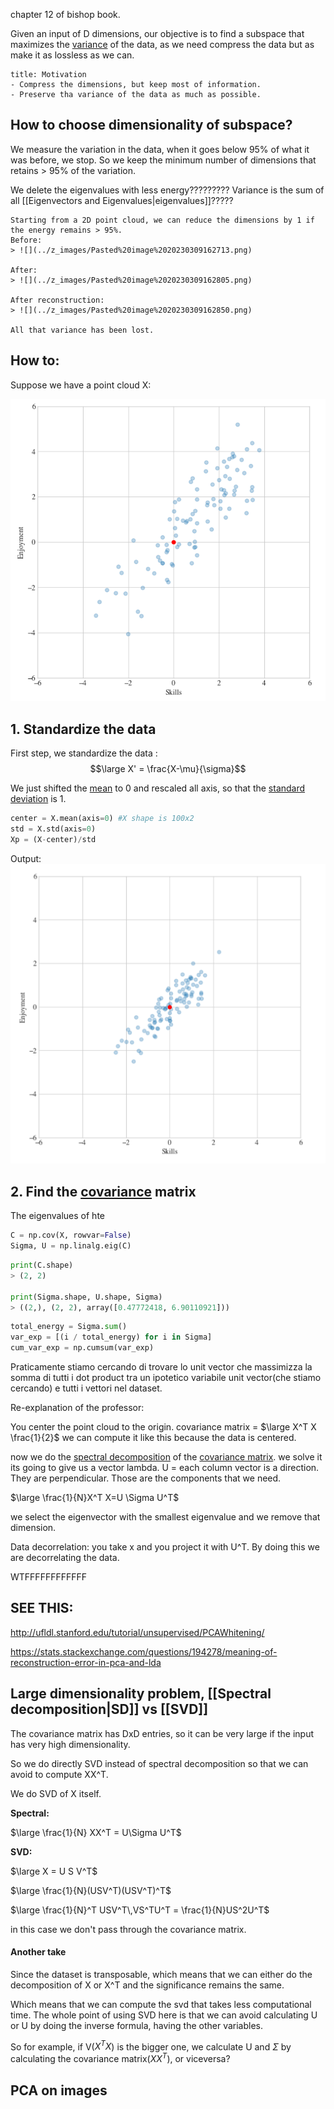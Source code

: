 chapter 12 of bishop book.

Given an input of D dimensions, our objective is to find a subspace that maximizes the [variance](../Statistics/Variance.md) of the data, as we need compress the data but as make it as lossless as we can.


```ad-tldr
title: Motivation
- Compress the dimensions, but keep most of information.
- Preserve tha variance of the data as much as possible.
```


## How to choose dimensionality of subspace?

We measure the variation in the data, when it goes below 95% of what it was before, we stop.
So we keep the minimum number of dimensions that retains > 95% of the variation.

We delete the eigenvalues with less energy?????????
Variance is the sum of all [[Eigenvectors and Eigenvalues|eigenvalues]]?????

```ad-example
Starting from a 2D point cloud, we can reduce the dimensions by 1 if the energy remains > 95%.
Before:
> ![](../z_images/Pasted%20image%2020230309162713.png)

After:
> ![](../z_images/Pasted%20image%2020230309162805.png)

After reconstruction:
> ![](../z_images/Pasted%20image%2020230309162850.png)

All that variance has been lost.
```


## How to:

Suppose we have a point cloud X:

![](../z_images/Pasted%20image%2020230309160942.png)

## 1. Standardize the data
First step, we standardize the data :
$$\large X' = \frac{X-\mu}{\sigma}$$

We just shifted the [mean](../Statistics/Mean.md) to 0 and rescaled all axis, so that the [standard deviation](../Statistics/Standard%20Deviation.md) is 1.


```python
center = X.mean(axis=0) #X shape is 100x2 
std = X.std(axis=0) 
Xp = (X-center)/std

```
Output:
![](../z_images/Pasted%20image%2020230309160917.png)

## 2. Find the [covariance](../Statistics/Covariance.md) matrix

The eigenvalues of hte 
```python
C = np.cov(X, rowvar=False) 
Sigma, U = np.linalg.eig(C) 
```

```python
print(C.shape)
> (2, 2)

print(Sigma.shape, U.shape, Sigma)
> ((2,), (2, 2), array([0.47772418, 6.90110921]))
```

```python
total_energy = Sigma.sum() 
var_exp = [(i / total_energy) for i in Sigma] 
cum_var_exp = np.cumsum(var_exp)
```


Praticamente stiamo cercando di trovare lo unit vector che massimizza la somma di tutti i dot product tra un ipotetico variabile unit vector(che stiamo cercando) e tutti i vettori nel dataset.


Re-explanation of the professor:

You center the point cloud to the origin.
covariance matrix = $\large X^T X \frac{1}{2}$ we can compute it like this because the data is centered.

now we do the [spectral decomposition](../Linear%20Algebra/Spectral%20decomposition.md) of the [covariance matrix](Covariance%20matrix.md).
we solve it
its going to give us a vector lambda.
U = each column vector is a direction. They are perpendicular. Those are the components that we need.

$\large \frac{1}{N}X^T X=U \Sigma U^T$

we select the eigenvector with the smallest eigenvalue and we remove that dimension.

Data decorrelation:
you take x and you project it with U^T.
By doing this we are decorrelating the data.

WTFFFFFFFFFFFF

## SEE THIS:
http://ufldl.stanford.edu/tutorial/unsupervised/PCAWhitening/


https://stats.stackexchange.com/questions/194278/meaning-of-reconstruction-error-in-pca-and-lda 



## Large dimensionality problem, [[Spectral decomposition|SD]] vs [[SVD]]

The covariance matrix has DxD entries, so it can be very large if the input has very high dimensionality.

So we do directly SVD instead of spectral decomposition so that we can avoid to compute XX^T.

We do SVD of X itself.

**Spectral:**

$\large \frac{1}{N} XX^T = U\Sigma U^T$

**SVD:**

$\large X = U S V^T$

$\large \frac{1}{N}(USV^T)(USV^T)^T$

$\large \frac{1}{N}^T USV^T\,VS^TU^T = \frac{1}{N}US^2U^T$

in this case we don't pass through the covariance matrix.


#### Another take

Since the dataset is transposable, which means that we can either do the decomposition of X or X^T and the significance remains the same.

Which means that we can compute the svd that takes less computational time.
The whole point of using SVD here is that we can avoid calculating U or U by doing the inverse formula, having the other variables.

So for example, if V($X^TX$) is the bigger one, we calculate U and $\Sigma$ by calculating the covariance matrix($XX^T$), or viceversa?


## PCA on images



